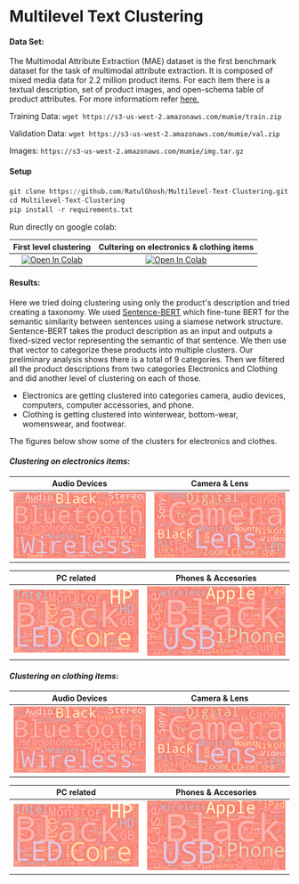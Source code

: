 # Multilevel Text Clustering
#### Data Set: 
The Multimodal Attribute Extraction (MAE) dataset is the first benchmark dataset for the task of multimodal attribute extraction. It is composed of mixed media data for 2.2 million product items. For each item there is a textual description, set of product images, and open-schema table of product attributes. For more informatiom refer [here.](https://rloganiv.github.io/mae/)

Training Data: `wget https://s3-us-west-2.amazonaws.com/mumie/train.zip`

Validation Data: `wget https://s3-us-west-2.amazonaws.com/mumie/val.zip`

Images: `https://s3-us-west-2.amazonaws.com/mumie/img.tar.gz`

#### Setup

```python
git clone https://github.com/RatulGhosh/Multilevel-Text-Clustering.git
cd Multilevel-Text-Clustering
pip install -r requirements.txt
```
Run directly on google colab:

First level clustering           |  Cultering on electronics & clothing items
:-------------------------:|:-------------------------:
[![Open In Colab](https://colab.research.google.com/assets/colab-badge.svg)](https://colab.research.google.com/drive/1Zi76bCNJ1icCDizG6pvjFZvEuMZvqB2S?usp=sharing)   |  [![Open In Colab](https://colab.research.google.com/assets/colab-badge.svg)](https://colab.research.google.com/drive/1q5ypw61btwp0E7odg_ggFxVrDwPvGSMC?usp=sharing) 



#### Results:
Here we tried doing clustering using only the product's description and tried creating a taxonomy. We used [Sentence-BERT](https://arxiv.org/pdf/1908.10084.pdf) which fine-tune BERT for the semantic similarity between sentences using a siamese network structure. Sentence-BERT takes the product description as an input and outputs a fixed-sized vector representing the semantic of that sentence. We then use that vector to categorize these products into multiple clusters. Our preliminary analysis shows there is a total of 9 categories. 
Then we filtered all the product descriptions from two categories Electronics and Clothing and did another level of clustering on each of those.  
* Electronics are getting clustered into categories camera, audio devices, computers, computer accessories, and phone.
* Clothing is getting clustered into winterwear, bottom-wear, womenswear, and footwear.

The figures below show some of the clusters for electronics and clothes.

#### ***Clustering on electronics items:***
Audio Devices            |  Camera & Lens
:-------------------------:|:-------------------------:
![](https://raw.githubusercontent.com/RatulGhosh/Multilevel-Text-Clustering/main/demos/audios.png)  |  ![](https://raw.githubusercontent.com/RatulGhosh/Multilevel-Text-Clustering/main/demos/cameras.png)

PC related          |  Phones & Accesories 
:-------------------------:|:-------------------------:
![](https://raw.githubusercontent.com/RatulGhosh/Multilevel-Text-Clustering/main/demos/pc.png)  |  ![](https://raw.githubusercontent.com/RatulGhosh/Multilevel-Text-Clustering/main/demos/phones.png)

#### ***Clustering on clothing items:***
Audio Devices            |  Camera & Lens
:-------------------------:|:-------------------------:
![](https://raw.githubusercontent.com/RatulGhosh/Multilevel-Text-Clustering/main/demos/audios.png)  |  ![](https://raw.githubusercontent.com/RatulGhosh/Multilevel-Text-Clustering/main/demos/cameras.png)

PC related          |  Phones & Accesories 
:-------------------------:|:-------------------------:
![](https://raw.githubusercontent.com/RatulGhosh/Multilevel-Text-Clustering/main/demos/pc.png)  |  ![](https://raw.githubusercontent.com/RatulGhosh/Multilevel-Text-Clustering/main/demos/phones.png)



